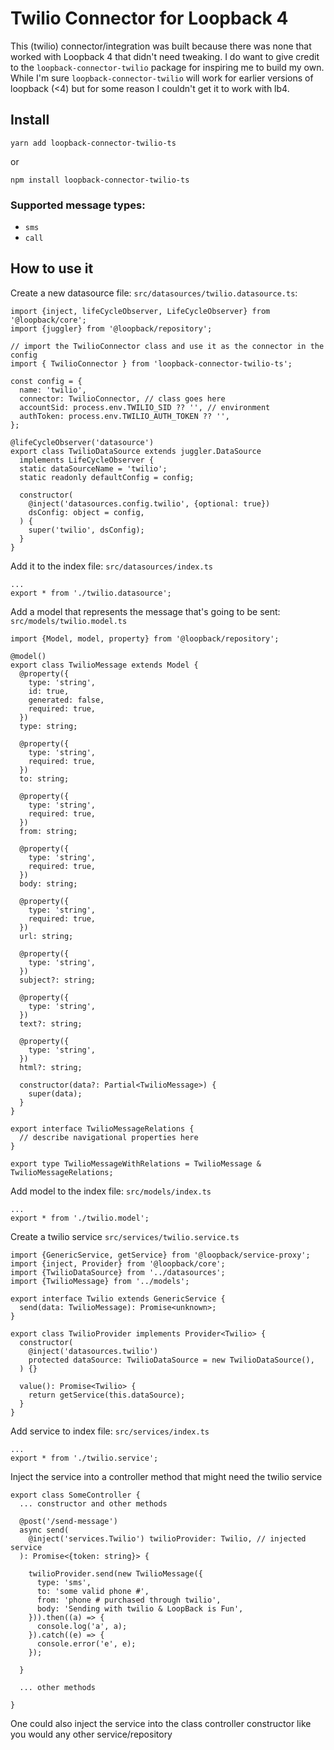 # Twilio Connector for Loopback 4
This (twilio) connector/integration was built because there was none that worked with Loopback 4 that didn't need tweaking. I do want to give credit to the `loopback-connector-twilio` package for inspiring me to build my own. While I'm sure `loopback-connector-twilio` will work for earlier versions of loopback (<4) but for some reason I couldn't get it to work with lb4.
## Install
`yarn add loopback-connector-twilio-ts`

or

`npm install loopback-connector-twilio-ts`

### Supported message types:
- `sms`
- `call`
## How to use it
Create a new datasource file: `src/datasources/twilio.datasource.ts`:
```
import {inject, lifeCycleObserver, LifeCycleObserver} from '@loopback/core';
import {juggler} from '@loopback/repository';

// import the TwilioConnector class and use it as the connector in the config
import { TwilioConnector } from 'loopback-connector-twilio-ts';

const config = {
  name: 'twilio',
  connector: TwilioConnector, // class goes here
  accountSid: process.env.TWILIO_SID ?? '', // environment
  authToken: process.env.TWILIO_AUTH_TOKEN ?? '',
};

@lifeCycleObserver('datasource')
export class TwilioDataSource extends juggler.DataSource
  implements LifeCycleObserver {
  static dataSourceName = 'twilio';
  static readonly defaultConfig = config;

  constructor(
    @inject('datasources.config.twilio', {optional: true})
    dsConfig: object = config,
  ) {
    super('twilio', dsConfig);
  }
}
```
Add it to the index file: `src/datasources/index.ts`
```
...
export * from './twilio.datasource';
```
Add a model that represents the message that's going to be sent: `src/models/twilio.model.ts`
```
import {Model, model, property} from '@loopback/repository';

@model()
export class TwilioMessage extends Model {
  @property({
    type: 'string',
    id: true,
    generated: false,
    required: true,
  })
  type: string;

  @property({
    type: 'string',
    required: true,
  })
  to: string;

  @property({
    type: 'string',
    required: true,
  })
  from: string;

  @property({
    type: 'string',
    required: true,
  })
  body: string;

  @property({
    type: 'string',
    required: true,
  })
  url: string;

  @property({
    type: 'string',
  })
  subject?: string;

  @property({
    type: 'string',
  })
  text?: string;

  @property({
    type: 'string',
  })
  html?: string;

  constructor(data?: Partial<TwilioMessage>) {
    super(data);
  }
}

export interface TwilioMessageRelations {
  // describe navigational properties here
}

export type TwilioMessageWithRelations = TwilioMessage & TwilioMessageRelations;
```
Add model to the index file: `src/models/index.ts`
```
...
export * from './twilio.model';
```
Create a twilio service `src/services/twilio.service.ts`
```
import {GenericService, getService} from '@loopback/service-proxy';
import {inject, Provider} from '@loopback/core';
import {TwilioDataSource} from '../datasources';
import {TwilioMessage} from '../models';

export interface Twilio extends GenericService {
  send(data: TwilioMessage): Promise<unknown>;
}

export class TwilioProvider implements Provider<Twilio> {
  constructor(
    @inject('datasources.twilio')
    protected dataSource: TwilioDataSource = new TwilioDataSource(),
  ) {}

  value(): Promise<Twilio> {
    return getService(this.dataSource);
  }
}
```
Add service to index file: `src/services/index.ts`
```
...
export * from './twilio.service';
```
Inject the service into a controller method that might need the twilio service
```
export class SomeController {
  ... constructor and other methods

  @post('/send-message')
  async send(
    @inject('services.Twilio') twilioProvider: Twilio, // injected service
  ): Promise<{token: string}> {

    twilioProvider.send(new TwilioMessage({
      type: 'sms',
      to: 'some valid phone #',
      from: 'phone # purchased through twilio',
      body: 'Sending with twilio & LoopBack is Fun',
    })).then((a) => {
      console.log('a', a);
    }).catch((e) => {
      console.error('e', e);
    });

  }

  ... other methods

}
```
One could also inject the service into the class controller constructor like you would any other service/repository

